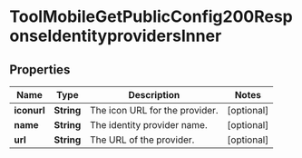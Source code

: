 

# ToolMobileGetPublicConfig200ResponseIdentityprovidersInner


## Properties

| Name | Type | Description | Notes |
|------------ | ------------- | ------------- | -------------|
|**iconurl** | **String** | The icon URL for the provider. |  [optional] |
|**name** | **String** | The identity provider name. |  [optional] |
|**url** | **String** | The URL of the provider. |  [optional] |



